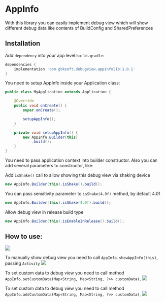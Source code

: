 AppInfo
=======

With this library you can easily implement debug view which will show different debug data like contents of BuildConfig and SharedPreferences

## Installation

Add `dependency` into your app level `build.gradle`:

```gradle
dependencies {
    implementation 'com.gbksoft.debugview.appinfolib:1.0.1'
}
```
You need to setup AppInfo inside your Application class:

```java
public class MyApplication extends Application {

    @Override
    public void onCreate() {
        super.onCreate();

        setupAppInfo();
    }

    private void setupAppInfo() {
        new AppInfo.Builder(this)
            .build();
    }
}
```
You need to pass application context into builder constructor.
Also you can add several parameters to constructor, like:

Add `isShake()` call  to allow showing this debug view via shaking device
```java
new AppInfo.Builder(this).isShake().build();
```
You can pass sensitivity parameter to `isShake(4.0f)` method, by default 4.0f  
```java
new AppInfo.Builder(this).isShake(4.0f).build();
```
Allow debug view in release build type
```java
new AppInfo.Builder(this).isEnableInRelease().build();
```

## How to use:

![](img/main_screen.png)

To manually show debug view you need to call `AppInfo.showAppInfo(this)`, passing  `Activity`
![](img/dialog_appinfo.png)


To set custom data to debug view you need to call method 
`AppInfo.setCustomData(Map<String, Map<String, ?>> customData)`,
![](img/set_custom_dat.png)


To set custom data to debug view you need to call method 
`AppInfo.addCustomData(Map<String, Map<String, ?>> customData)`,
![](img/add_custom_dat.png)